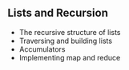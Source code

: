 Lists and Recursion
-------------------

- The recursive structure of lists
- Traversing and building lists
- Accumulators
- Implementing map and reduce
